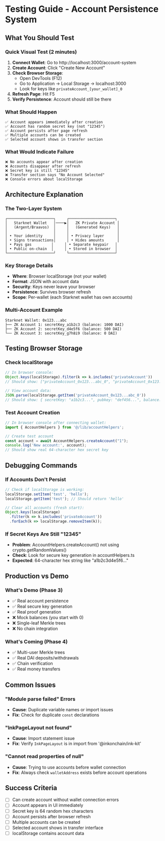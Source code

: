 # Testing Guide - Account Persistence System

## **What You Should Test**

### **Quick Visual Test (2 minutes)**
1. **Connect Wallet**: Go to http://localhost:3000/account-system
2. **Create Account**: Click "Create New Account"
3. **Check Browser Storage**: 
   - Open DevTools (F12)
   - Go to Application → Local Storage → localhost:3000
   - Look for keys like `privateAccount_[your_wallet]_0`
4. **Refresh Page**: Hit F5
5. **Verify Persistence**: Account should still be there

### **What Should Happen**
```
✅ Account appears immediately after creation
✅ Account has random secret key (not "12345")
✅ Account persists after page refresh
✅ Multiple accounts can be created
✅ Selected account shows in transfer section
```

### **What Would Indicate Failure**
```
❌ No accounts appear after creation
❌ Accounts disappear after refresh
❌ Secret key is still "12345"
❌ Transfer section says "No Account Selected"
❌ Console errors about localStorage
```

## **Architecture Explanation**

### **The Two-Layer System**
```
┌─────────────────────┐     ┌─────────────────────┐
│   Starknet Wallet   │────▶│   ZK Private Account │
│   (Argent/Braavos)  │     │   (Generated Keys)   │
│                     │     │                      │
│ • Your identity     │     │ • Privacy layer      │
│ • Signs transactions│     │ • Hides amounts      │
│ • Pays gas         │     │ • Separate keypair   │
│ • Public on-chain  │     │ • Stored in browser  │
└─────────────────────┘     └─────────────────────┘
```

### **Key Storage Details**
- **Where**: Browser localStorage (not your wallet)
- **Format**: JSON with account data
- **Security**: Keys never leave your browser
- **Persistence**: Survives browser refresh
- **Scope**: Per-wallet (each Starknet wallet has own accounts)

### **Multi-Account Example**
```
Starknet Wallet: 0x123...abc
├── ZK Account 1: secretKey_a1b2c3 (balance: 1000 DAI)
├── ZK Account 2: secretKey_d4e5f6 (balance: 500 DAI)  
└── ZK Account 3: secretKey_g7h8i9 (balance: 0 DAI)
```

## **Testing Browser Storage**

### **Check localStorage**
```javascript
// In browser console:
Object.keys(localStorage).filter(k => k.includes('privateAccount'))
// Should show: ["privateAccount_0x123...abc_0", "privateAccount_0x123...abc_1"]

// View account data:
JSON.parse(localStorage.getItem('privateAccount_0x123...abc_0'))
// Should show: { secretKey: "a1b2c3...", pubkey: "def456...", balance: "0", ... }
```

### **Test Account Creation**
```javascript
// In browser console after connecting wallet:
import { AccountHelpers } from '@/lib/accountHelpers';

// Create test account
const account = await AccountHelpers.createAccount("1");
console.log('New account:', account);
// Should show real 64-character hex secret key
```

## **Debugging Commands**

### **If Accounts Don't Persist**
```javascript
// Check if localStorage is working:
localStorage.setItem('test', 'hello');
localStorage.getItem('test'); // Should return 'hello'

// Clear all accounts (fresh start):
Object.keys(localStorage)
  .filter(k => k.includes('privateAccount'))
  .forEach(k => localStorage.removeItem(k));
```

### **If Secret Keys Are Still "12345"**
- **Problem**: AccountHelpers.createAccount() not using crypto.getRandomValues()
- **Check**: Look for secure key generation in accountHelpers.ts
- **Expected**: 64-character hex string like "a1b2c3d4e5f6..."

## **Production vs Demo**

### **What's Demo (Phase 3)**
- ✅ Real account persistence
- ✅ Real secure key generation  
- ✅ Real proof generation
- ❌ Mock balances (you start with 0)
- ❌ Single-leaf Merkle trees
- ❌ No chain integration

### **What's Coming (Phase 4)**
- ✅ Multi-user Merkle trees
- ✅ Real DAI deposits/withdrawals
- ✅ Chain verification
- ✅ Real money transfers

## **Common Issues**

### **"Module parse failed" Errors**
- **Cause**: Duplicate variable names or import issues
- **Fix**: Check for duplicate `const` declarations

### **"InkPageLayout not found"**
- **Cause**: Import statement issue
- **Fix**: Verify `InkPageLayout` is in import from '@inkonchain/ink-kit'

### **"Cannot read properties of null"**
- **Cause**: Trying to use accounts before wallet connection
- **Fix**: Always check `walletAddress` exists before account operations

## **Success Criteria**
- [ ] Can create account without wallet connection errors
- [ ] Account appears in UI immediately
- [ ] Secret key is 64 random hex characters  
- [ ] Account persists after browser refresh
- [ ] Multiple accounts can be created
- [ ] Selected account shows in transfer interface
- [ ] localStorage contains account data